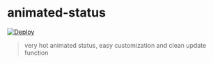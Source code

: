 # animated-status
[![Deploy](https://www.herokucdn.com/deploy/button.svg)](https://heroku.com/deploy?template=https://github.com/1x6/animated-status/tree/heroku)

> very hot animated status, easy customization and clean update function

